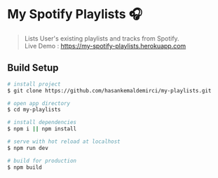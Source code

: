 # My Spotify Playlists 🎧

> Lists User's existing playlists and tracks from Spotify.  
Live Demo : https://my-spotify-playlists.herokuapp.com

## Build Setup

```bash
# install project
$ git clone https://github.com/hasankemaldemirci/my-playlists.git

# open app directory
$ cd my-playlists

# install dependencies
$ npm i || npm install

# serve with hot reload at localhost
$ npm run dev

# build for production
$ npm build
```
